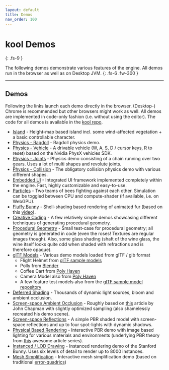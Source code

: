 ```yaml
---
layout: default
title: Demos
nav_order: 100
---
```


# kool Demos
{: .fs-9 }

The following demos demonstrate various features of the engine. All demos run in the browser as well as on Desktop JVM.
{: .fs-6 .fw-300 }

---

## Demos

Following the links launch each demo directly in the browser. (Desktop-) Chrome is recommended but other browsers might work as well.
All demos are implemented in code-only fashion (i.e. without using the editor). The code for all demos is available in
the [kool repo].

- [Island] - Height-map based island incl. some wind-affected vegetation + a basic controllable character.
- [Physics - Ragdoll] - Ragdoll physics demo.
- [Physics - Vehicle] - A drivable vehicle (W, A, S, D / cursor keys, R to reset) based on the Nvidia PhysX vehicles SDK.
- [Physics - Joints] - Physics demo consisting of a chain running over two gears. Uses a lot of multi shapes and revolute joints.
- [Physics - Collision] - The obligatory collision physics demo with various different shapes.
- [Embedded UI] - Integrated UI framework implemented completely within the engine. Fast, highly customizable and easy-to-use.
- [Particles] - Two teams of bees fighting against each other. Simulation can be toggled between CPU and compute-shader
  (if available, i.e. on WebGPU).
- [Fluffy Bunny] - Shell-shading based rendering of animated fur (based on this [video](https://www.youtube.com/watch?v=9dr-tRQzij4)).
- [Creative Coding] - A few relatively simple demos showcasing different techniques of generating procedural geometry.
- [Procedural Geometry] - Small test-case for
  procedural geometry; all geometry is generated in code (even the roses! Textures are regular images though). Also,
  some glass shading (shaft of the wine glass, the wine itself looks quite odd when shaded with refractions and is
  therefore opaque).
- [glTF Models] - Various demo models loaded from glTF / glb format
  - Flight Helmet from [glTF sample models](https://github.com/KhronosGroup/glTF-Sample-Models/tree/master/2.0/FlightHelmet)
  - Polly from [Blender](https://github.com/KhronosGroup/glTF-Blender-Exporter/tree/master/polly)
  - Coffee Cart from [Poly Haven](https://polyhaven.com/a/CoffeeCart_01)
  - Camera Model also from [Poly Haven](https://polyhaven.com/a/CoffeeCart_01)
  - A few feature test models also from the [glTF sample model repository](https://github.com/KhronosGroup/glTF-Sample-Models/tree/master/2.0)
- [Deferred Shading] - Thousands of dynamic light sources, bloom and ambient occlusion.
- [Screen-space Ambient Occlusion] - Roughly based on [this](http://john-chapman-graphics.blogspot.com/2013/01/ssao-tutorial.html) article by
  John Chapman with slightly optimized sampling (also shamelessly recreated his demo scene).
- [Screen-space Reflections] - A simple PBR shaded model with screen-space reflections and up to four spot-lights with dynamic shadows.
- [Physical Based Rendering] - Interactive PBR demo with image based lighting for various materials and environments (underlying PBR theory
  from [this](https://learnopengl.com/PBR/Theory) awesome article series).
- [Instanced / LOD Drawing] - Instanced rendering demo of the Stanford Bunny. Uses six levels of detail to render up to 8000 instances.
- [Mesh Simplification] - Interactive mesh simplification demo (based on traditional [error-quadrics](https://www.cs.cmu.edu/~./garland/Papers/quadrics.pdf))

[kool repo]: https://github.com/fabmax/kool
[Island]: https://fabmax.github.io/kool/kool-js/?demo=phys-terrain
[Physics - Ragdoll]: https://fabmax.github.io/kool/kool-js/?demo=phys-ragdoll
[Physics - Vehicle]: https://fabmax.github.io/kool/kool-js/?demo=phys-vehicle
[Physics - Joints]: https://fabmax.github.io/kool/kool-js/?demo=phys-joints
[Physics - Collision]: https://fabmax.github.io/kool/kool-js/?demo=physics
[Embedded UI]: https://fabmax.github.io/kool/kool-js/?demo=ui
[Particles]: https://fabmax.github.io/kool/kool-js/?demo=bees
[Fluffy Bunny]: https://fabmax.github.io/kool/kool-js/?demo=shell
[Creative Coding]: https://fabmax.github.io/kool/kool-js/?demo=creative-coding
[Procedural Geometry]: https://fabmax.github.io/kool/kool-js/?demo=procedural
[glTF Models]: https://fabmax.github.io/kool/kool-js/?demo=gltf
[Deferred Shading]: https://fabmax.github.io/kool/kool-js/?demo=deferred
[Screen-space Ambient Occlusion]: https://fabmax.github.io/kool/kool-js/?demo=ao
[Screen-space Reflections]: https://fabmax.github.io/kool/kool-js/?demo=ssr
[Physical Based Rendering]: https://fabmax.github.io/kool/kool-js/?demo=pbr
[Instanced / LOD Drawing]: https://fabmax.github.io/kool/kool-js/?demo=instance
[Mesh Simplification]: https://fabmax.github.io/kool/kool-js/?demo=simplification